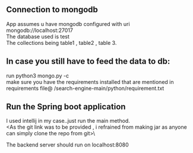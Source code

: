 ## Connection to mongodb
App assumes u have mongodb configured with uri mongodb://localhost:27017\
The database used is test\
The collections being table1 , table2 , table 3.

## In case you still have to feed the data to db:

run python3 mongo.py <textfile to be stored into db> -c <collection name of form table x> \
make sure you have the requirements installed that are mentioned in requirements file@ /search-engine-main/python/requirement.txt

## Run the Spring boot application  
I used intellij in my case..just run the main method.\
<As the git link was to be provided , i refrained from making jar as anyone can simply clone the repo from git>\

The backend server should run on localhost:8080
